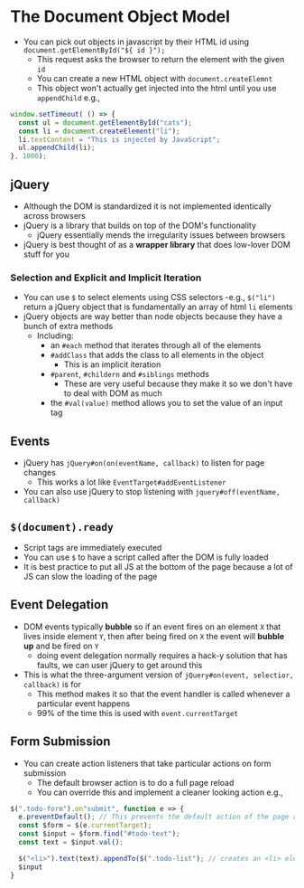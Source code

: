 # The Document Object Model
- You can pick out objects in javascript by their HTML id using `document.getElementById("${ id }");`
  - This request asks the browser to return the element with the given `id`
  - You can create a new HTML object with `document.createElemnt`
  - This object won't actually get injected into the html until you use `appendChild`
e.g.,
```javascript
window.setTimeout( () => {
  const ul = document.getElementById("cats");
  const li = document.createElement("li");
  li.textContent = "This is injected by JavaScript";
  ul.appendChild(li);
}, 1000);
```
## jQuery
- Although the DOM is standardized it is not implemented identically across browsers
- jQuery is a library that builds on top of the DOM's functionality
  - jQuery essentially mends the irregularity issues between browsers
- jQuery is best thought of as a **wrapper library** that does low-lover DOM stuff for you
### Selection and Explicit and Implicit Iteration
- You can use `$` to select elements using CSS selectors
  -e.g., `$("li")` return a jQuery object that is fundamentally an array of html `li` elements
- jQuery objects are way better than node objects because they have a bunch of extra methods
  - Including:
    - an `#each` method that iterates through all of the elements
	- `#addClass` that adds the class to all elements in the object
	  - This is an implicit iteration
	- `#parent`, `#childern` and `#siblings` methods
	  - These are very useful because they make it so we don't have to deal with DOM as much
	- the `#val(value)` method allows you to set the value of an input tag
## Events
- jQuery has `jQuery#on(on(eventName, callback)` to listen for page changes
  - This works a lot like `EventTarget#addEventListener`
- You can also use jQuery to stop listening with `jquery#off(eventName, callback)`
## `$(document).ready`
- Script tags are immediately executed
- You can use `$` to have a script called after the DOM is fully loaded
- It is best practice to put all JS at the bottom of the page because a lot of JS can slow the loading of the page
## Event Delegation
- DOM events typically **bubble** so if an event fires on an element `X` that lives inside element `Y`, then after being fired on `X` the event will **bubble up** and be fired on `Y`
  - doing event delegation normally requires a hack-y solution that has faults, we can user jQuery to get around this
- This is what the three-argument version of `jQuery#on(event, selectior, callback)` is for
  - This method makes it so that the event handler is called whenever a particular event happens
  - 99% of the time this is used with `event.currentTarget`
## Form Submission
- You can create action listeners that take particular actions on form submission
  - The default browser action is to do a full page reload
  - You can override this and implement a cleaner looking action
e.g.,
```javascript
$(".todo-form").on"submit", function e => {
  e.preventDefault(); // This prevents the default action of the page reloading(duh)
  const $form = $(e.currentTarget);
  const $input = $form.find("#todo-text");
  const text = $input.val();

  $("<li>").text(text).appendTo($(".todo-list"); // creates an <li> element, adds the text to the element and then actually adds the element to the page
  $input
}
```

